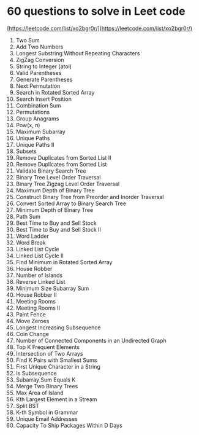# 60 questions to solve in Leet code

[https://leetcode.com/list/xo2bgr0r/](https://leetcode.com/list/xo2bgr0r/)

1. Two Sum
2. Add Two Numbers
3. Longest Substring Without Repeating Characters
4. ZigZag Conversion
5. String to Integer (atoi)
6. Valid Parentheses
7. Generate Parentheses
8. Next Permutation
9. Search in Rotated Sorted Array
10. Search Insert Position
11. Combination Sum
12. Permutations
13. Group Anagrams
14. Pow(x, n)
15. Maximum Subarray
16. Unique Paths
17. Unique Paths II
18. Subsets
19. Remove Duplicates from Sorted List II
20. Remove Duplicates from Sorted List
21. Validate Binary Search Tree
22. Binary Tree Level Order Traversal
23. Binary Tree Zigzag Level Order Traversal
24. Maximum Depth of Binary Tree
25. Construct Binary Tree from Preorder and Inorder Traversal
26. Convert Sorted Array to Binary Search Tree
27. Minimum Depth of Binary Tree
28. Path Sum
29. Best Time to Buy and Sell Stock
30. Best Time to Buy and Sell Stock II
31. Word Ladder
32. Word Break
33. Linked List Cycle
34. Linked List Cycle II
35. Find Minimum in Rotated Sorted Array
36. House Robber
37. Number of Islands
38. Reverse Linked List
39. Minimum Size Subarray Sum
40. House Robber II
41. Meeting Rooms
42. Meeting Rooms II
43. Paint Fence
44. Move Zeroes
45. Longest Increasing Subsequence
46. Coin Change
47. Number of Connected Components in an Undirected Graph
48. Top K Frequent Elements
49. Intersection of Two Arrays
50. Find K Pairs with Smallest Sums
51. First Unique Character in a String
52. Is Subsequence
53. Subarray Sum Equals K
54. Merge Two Binary Trees
55. Max Area of Island
56. Kth Largest Element in a Stream
57. Split BST
58. K-th Symbol in Grammar
59. Unique Email Addresses
60. Capacity To Ship Packages Within D Days
